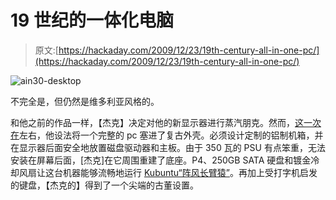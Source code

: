 # 19 世纪的一体化电脑

> 原文:[https://hackaday.com/2009/12/23/19th-century-all-in-one-pc/](https://hackaday.com/2009/12/23/19th-century-all-in-one-pc/)

![](../Images/f8466207ca42db2f490f31ece8c83e59.png "ain30-desktop")

不完全是，但仍然是维多利亚风格的。

和他之前的作品一样，【杰克】决定对他的新显示器进行蒸汽朋克。然而，[这一次在](http://steampunkworkshop.com/victorian-all-one-pc)左右，他设法将一个完整的 pc 塞进了复古外壳。必须设计定制的铝制机箱，并在显示器后面安全地放置磁盘驱动器和主板。由于 350 瓦的 PSU 有点笨重，无法安装在屏幕后面，[杰克]在它周围重建了底座。P4、250GB SATA 硬盘和镀金冷却风扇让这台机器能够流畅地运行 [Kubuntu“阵风长臂猿”](http://en.wikipedia.org/wiki/List_of_Ubuntu_releases#Ubuntu_7.10_.28Gutsy_Gibbon.29)。再加上受打字机启发的键盘，【杰克的】得到了一个尖端的古董设置。